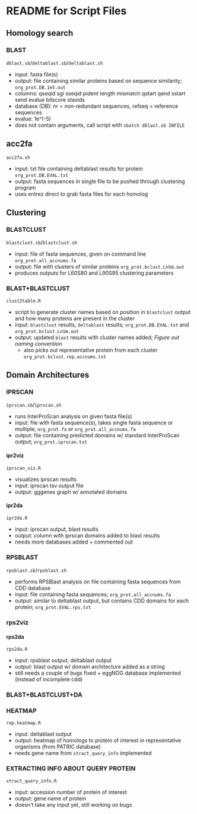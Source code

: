 # README for Script Files

## Homology search
### BLAST
`dblast.sb`/`deltablast.sb`/`deltablast.sh` <br>
- input: fasta file(s)
- output: file containing similar proteins based on sequence similarity; `org_prot.DB.1e5.out`
- columns: qseqid sgi sseqid pident length mismatch qstart qend sstart send evalue bitscore staxids
- database (DB): nr = non-redundant sequences, refseq = reference sequences
- evalue: 1e^(-5)
- does not contain arguments, call script with `sbatch dblast.sb INFILE`

## acc2fa
`acc2fa.sh` <br>
- input: txt file containing deltablast results for protein `org_prot.DB.EVAL.txt`
- output: fasta sequences in single file to be pushed through clustering program
- uses entrez direct to grab fasta files for each homolog

## Clustering
### BLASTCLUST
`blastclust.sb`/`blastclust.sh` <br>
- input: file of fasta sequences, given on command line `org_prot.all_accnums.fa`
- output: file with clusters of similar proteins `org_prot.bclust.LnSm.out`
- produces outputs for L60S80 and L90S95 clustering parameters

### BLAST+BLASTCLUST
`clust2table.R` <br>
- script to generate cluster names based on position in `blastclust` output and how many proteins are present in the cluster
- input: `blastclust` results, `deltablast` results; `org_prot.DB.EVAL.txt` and `org_prot.bclust.LnSm.out`
- output: updated `blast` results with cluster names added; *Figure out naming convention*
	- also picks out representative protein from each cluster `org_prot.bclust.rep.accnums.txt`

## Domain Architectures
### IPRSCAN
`iprscan.sb`/`iprscan.sh` <br>
- runs InterProScan analysis on given fasta file(s)
- input: file with fasta sequence(s), takes single fasta sequence or multiple; `org_prot.fa` or `org_prot.all_accnums.fa`
- output: file containing predicted domains w/ standard InterProScan output; `org_prot.iprscan.txt` 

#### ipr2viz
`iprscan_viz.R` <br>
- visualizes iprscan results
- input: iprscan tsv output file
- output: gggenes graph w/ annotated domains

#### ipr2da
`ipr2da.R` <br>
- input: iprscan output, blast results
- output: column with iprscan domains added to blast results
- needs more databases added + commented out

### RPSBLAST
`rpsblast.sb`/`rpsblast.sh` <br>
- performs RPSBlast analysis on file containing fasta sequences from CDD database
- input: file containing fasta sequences; `org_prot.all_accnums.fa`
- output: similar to deltablast output, but contains CDD domains for each protein; `org_prot.EVAL.rps.txt`

### rps2viz

#### rps2da
`rps2da.R` <br>
- input: rpsblast output, deltablast output
- output: blast output w/ domain architecture added as a string
- still needs a couple of bugs fixed + eggNOG database implemented (instead of incomplete cdd)

### BLAST+BLASTCLUST+DA

### HEATMAP 
`rep.heatmap.R` <br>
- input: deltablast output
- output: heatmap of homologs to protein of interest in representative organisms (from PATRIC database)
- needs gene name from `xtract_query_info` implemented

### EXTRACTING INFO ABOUT QUERY PROTEIN
`xtract_query_info.R` <br>
- input: accession number of protein of interest
- output: gene name of protein
- doesn't take any input yet, still working on bugs
